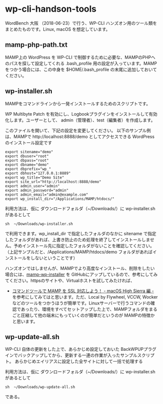 # wp-cli-handson-tools
WordBench 大阪 （2018-06-23）で行う、WP-CLI ハンズオン用のツール類をまとめたものです。Linux, macOS を想定しています。

## mamp-php-path.txt
MAMP上の WordPress を WP-CLI で制御するために必要な、MAMPのPHPへのパスを探して設定してくれる .bash_profile 用の設定が入っています。MAMPをつかう場合には、この中身を $HOME/.bash_profile の末尾に追加しておいてください。

## wp-installer.sh
MAMPをコマンドラインから一発インストールするためのスクリプトです。

WP Multibyte Patch を有効にし、Logbookプラグインをインストールして有効化します。ユーザーとして、 admin（管理者）、test（編集者）を作成します。

このファイルを開いて、下記の設定を変更してください。
以下のサンプル例は、MAMPで http://localhost:8888/demo としてアクセスできる WordPress のインストール設定です

```
export sitename="demo"
export dbuser="root"
export dbpass="root"
export dbname="demo"
export dbprefix="wp_"
export dbhost="127.0.0.1:8889"
export wp_title="Demo Site"
export site_url="http://localhost:8888/demo"
export admin_user="admin"
export admin_password="admin"
export admin_email="admin@example.com"
export wp_install_dir="/Applications/MAMP/htdocs/"
```

利用方法は、仮に ダウンロードフォルダ（~/Downloads/）に wp-installer.sh があるとして
```
sh  ~/Downloads/wp-installer.sh
```
で利用できます。wp_install_dir で指定したフォルダのなかに sitename で指定したフォルダがあれば、上書き防止のため処理を終了してインストールしません。予めインストール先に指定したフォルダがないことを確認してください。
（上記サンプルだと、/Applications/MAMP/htdocs/demo フォルダがあればインストールをしないということです）

ハンズオンではしませんが、MAMPでより高度なインストール、削除をしたい場合には、[mamp-wp-installer](https://github.com/kimipooh/mamp-wp-installer) を GitHubにアップしているので、参考にしてみてください。httpsのサイトや、Virtualホストを試してみたければ、
- [コマンドツールで MAMP を SSL 対応しよう！ - macOS High Sierra 編 -](https://kitaney-wordpress.blogspot.jp/2017/10/mamp-ssl-macos-high-sierra.html)
を参考にしてみてはと思います。ただ、Local by Flywheel, VCCW, Wocker などのツールをつかうほうが簡単です。Linuxサーバーで行うコマンドの確認であったり、環境をすべてセットアップした上で、MAMPフォルダをまるごと圧縮して他の端末にもっていくのが簡単だというのが MAMPの特徴かと思います。

## wp-update-all.sh

WP-CLI 自体の更新をした上で、あらかじめ設定しておいた BackWPUPプラグインでバックアップしてから、更新する一連の作業が入ったサンプルスクリプト。
あらかじめエイリアスに設定した全サイトに対して一括で処理する

利用方法は、仮に ダウンロードフォルダ（~/Downloads/）に wp-installer.sh があるとして
```
sh  ~/Downloads/wp-update-all.sh
```
である。